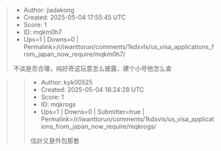 > - Author: jiadakong
> - Created: 2025-05-04 17:55:45 UTC
> - Score: 1
> - ID: mqkm0h7
> - Ups=1 | Downs=0 | Permalink=/r/iwanttorun/comments/1kdxvls/us_visa_applications_from_japan_now_require/mqkm0h7/
>
> 不谈是否合理，纯好奇这玩意怎么披露，建个小号他怎么查

>> - Author: kyk00525
>> - Created: 2025-05-04 18:24:28 UTC
>> - Score: 1
>> - ID: mqkrogs
>> - Ups=1 | Downs=0 | Submitter=true | Permalink=/r/iwanttorun/comments/1kdxvls/us_visa_applications_from_japan_now_require/mqkrogs/
>>
>> 估計又是外包那套
